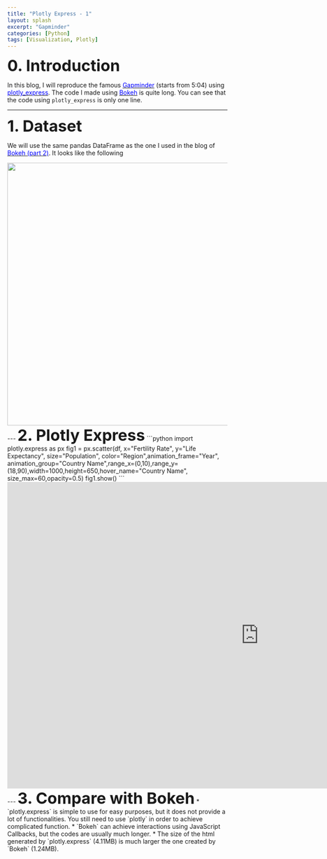 ```yaml
---
title: "Plotly Express - 1"
layout: splash
excerpt: "Gapminder"
categories: [Python]
tags: [Visualization, Plotly]
---
```


<span style="font-weight:bold;font-size:36px">0. Introduction</span>

In this blog, I will reproduce the famous [<span style="color: blue">Gapminder</span>](https://www.youtube.com/watch?v=hVimVzgtD6w&t=5m4s) (starts from 5:04) using [<span style="color:blue">plotly_express</span>](https://plotly.express/). The code I made using [<span style="color:blue">Bokeh</span>](/python/Bokeh_2/) is quite long. You can see that the code using `plotly_express` is only one line.

---
<span style="font-weight:bold;font-size:36px">1. Dataset</span>

We will use the same pandas DataFrame as the one I used in the blog of [<span style="color:blue">Bokeh (part 2)</span>](/python/Bokeh_2/). It looks like the following
<center><img src="https://dingma129.github.io/assets/figures/blog/bokeh_2_data.png" width="600" ></center>
---
<span style="font-weight:bold;font-size:36px">2. Plotly Express</span>
```python
import plotly.express as px
fig1 = px.scatter(df, x="Fertility Rate", y="Life Expectancy", size="Population", color="Region",animation_frame="Year", animation_group="Country Name",range_x=(0,10),range_y=(18,90),width=1000,height=650,hover_name="Country Name", size_max=60,opacity=0.5)
fig1.show()
```
<center><embed src="https://dingma129.github.io/assets/active_image/plotly/plotly_gapminder.html" width="1150" height="700"></center>
---
<span style="font-weight:bold;font-size:36px">3. Compare with Bokeh</span>
* `plotly.express` is simple to use for easy purposes, but it does not provide a lot of functionalities. You still need to use `plotly` in order to achieve complicated function.
* `Bokeh` can achieve interactions using JavaScript Callbacks, but the codes are usually much longer.
* The size of the html generated by `plotly.express` (4.11MB) is much larger the one created by `Bokeh` (1.24MB).